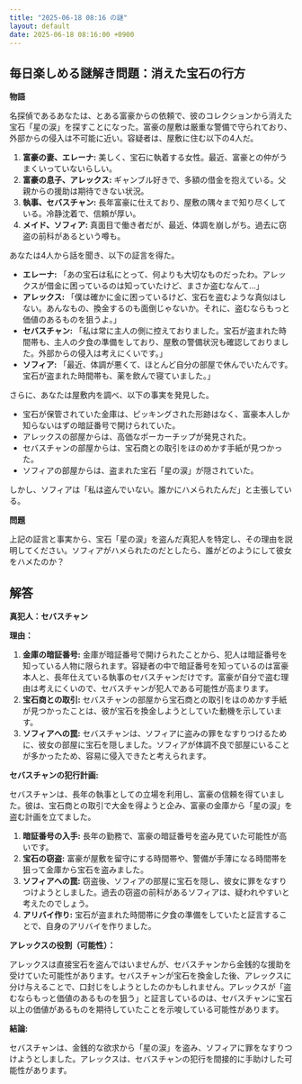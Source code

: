 ```yaml
---
title: "2025-06-18 08:16 の謎"
layout: default
date: 2025-06-18 08:16:00 +0900
---
```

## 毎日楽しめる謎解き問題：消えた宝石の行方

**物語**

名探偵であるあなたは、とある富豪からの依頼で、彼のコレクションから消えた宝石「星の涙」を探すことになった。富豪の屋敷は厳重な警備で守られており、外部からの侵入は不可能に近い。容疑者は、屋敷に住む以下の4人だ。

1.  **富豪の妻、エレーナ:** 美しく、宝石に執着する女性。最近、富豪との仲がうまくいっていないらしい。
2.  **富豪の息子、アレックス:** ギャンブル好きで、多額の借金を抱えている。父親からの援助は期待できない状況。
3.  **執事、セバスチャン:** 長年富豪に仕えており、屋敷の隅々まで知り尽くしている。冷静沈着で、信頼が厚い。
4.  **メイド、ソフィア:** 真面目で働き者だが、最近、体調を崩しがち。過去に窃盗の前科があるという噂も。

あなたは4人から話を聞き、以下の証言を得た。

*   **エレーナ:** 「あの宝石は私にとって、何よりも大切なものだったわ。アレックスが借金に困っているのは知っていたけど、まさか盗むなんて…」
*   **アレックス:** 「僕は確かに金に困っているけど、宝石を盗むような真似はしない。あんなもの、換金するのも面倒じゃないか。それに、盗むならもっと価値のあるものを狙うよ。」
*   **セバスチャン:** 「私は常に主人の側に控えておりました。宝石が盗まれた時間帯も、主人の夕食の準備をしており、屋敷の警備状況も確認しておりました。外部からの侵入は考えにくいです。」
*   **ソフィア:** 「最近、体調が悪くて、ほとんど自分の部屋で休んでいたんです。宝石が盗まれた時間帯も、薬を飲んで寝ていました。」

さらに、あなたは屋敷内を調べ、以下の事実を発見した。

*   宝石が保管されていた金庫は、ピッキングされた形跡はなく、富豪本人しか知らないはずの暗証番号で開けられていた。
*   アレックスの部屋からは、高価なポーカーチップが発見された。
*   セバスチャンの部屋からは、宝石商との取引をほのめかす手紙が見つかった。
*   ソフィアの部屋からは、盗まれた宝石「星の涙」が隠されていた。

しかし、ソフィアは「私は盗んでいない。誰かにハメられたんだ」と主張している。

**問題**

上記の証言と事実から、宝石「星の涙」を盗んだ真犯人を特定し、その理由を説明してください。ソフィアがハメられたのだとしたら、誰がどのようにして彼女をハメたのか？

## 解答

**真犯人：セバスチャン**

**理由：**

1.  **金庫の暗証番号:** 金庫が暗証番号で開けられたことから、犯人は暗証番号を知っている人物に限られます。容疑者の中で暗証番号を知っているのは富豪本人と、長年仕えている執事のセバスチャンだけです。富豪が自分で盗む理由は考えにくいので、セバスチャンが犯人である可能性が高まります。
2.  **宝石商との取引:** セバスチャンの部屋から宝石商との取引をほのめかす手紙が見つかったことは、彼が宝石を換金しようとしていた動機を示しています。
3.  **ソフィアへの罠:** セバスチャンは、ソフィアに盗みの罪をなすりつけるために、彼女の部屋に宝石を隠しました。ソフィアが体調不良で部屋にいることが多かったため、容易に侵入できたと考えられます。

**セバスチャンの犯行計画:**

セバスチャンは、長年の執事としての立場を利用し、富豪の信頼を得ていました。彼は、宝石商との取引で大金を得ようと企み、富豪の金庫から「星の涙」を盗む計画を立てました。

1.  **暗証番号の入手:** 長年の勤務で、富豪の暗証番号を盗み見ていた可能性が高いです。
2.  **宝石の窃盗:** 富豪が屋敷を留守にする時間帯や、警備が手薄になる時間帯を狙って金庫から宝石を盗みました。
3.  **ソフィアへの罠:** 窃盗後、ソフィアの部屋に宝石を隠し、彼女に罪をなすりつけようとしました。過去の窃盗の前科があるソフィアは、疑われやすいと考えたのでしょう。
4.  **アリバイ作り:** 宝石が盗まれた時間帯に夕食の準備をしていたと証言することで、自身のアリバイを作りました。

**アレックスの役割（可能性）：**

アレックスは直接宝石を盗んではいませんが、セバスチャンから金銭的な援助を受けていた可能性があります。セバスチャンが宝石を換金した後、アレックスに分け与えることで、口封じをしようとしたのかもしれません。アレックスが「盗むならもっと価値のあるものを狙う」と証言しているのは、セバスチャンに宝石以上の価値があるものを期待していたことを示唆している可能性があります。

**結論:**

セバスチャンは、金銭的な欲求から「星の涙」を盗み、ソフィアに罪をなすりつけようとしました。アレックスは、セバスチャンの犯行を間接的に手助けした可能性があります。
